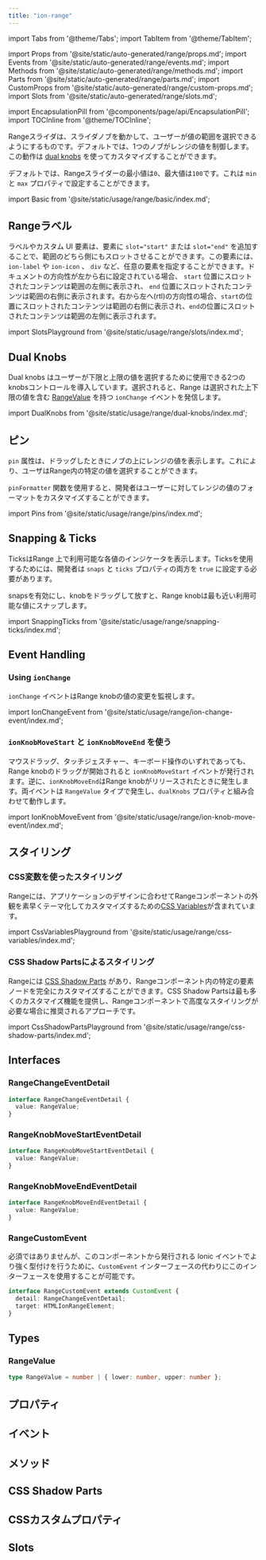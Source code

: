 ```yaml
---
title: "ion-range"
---
```

import Tabs from '@theme/Tabs';
import TabItem from '@theme/TabItem';

import Props from '@site/static/auto-generated/range/props.md';
import Events from '@site/static/auto-generated/range/events.md';
import Methods from '@site/static/auto-generated/range/methods.md';
import Parts from '@site/static/auto-generated/range/parts.md';
import CustomProps from '@site/static/auto-generated/range/custom-props.md';
import Slots from '@site/static/auto-generated/range/slots.md';

<head>
  <title>Range Slider | ion-range: Slider Knob Controls with Labels</title>
  <meta name="description" content="ion-rangeは、スライダーを動かして値の範囲を選択することができます。2つのノブを使用できますが、1つは値を制御し、ラベルはどちらか一方に置くことができます。" />
</head>

import EncapsulationPill from '@components/page/api/EncapsulationPill';
import TOCInline from '@theme/TOCInline';

<EncapsulationPill type="shadow" />


Rangeスライダは、スライダノブを動かして、ユーザーが値の範囲を選択できるようにするものです。デフォルトでは、1つのノブがレンジの値を制御します。この動作は [dual knobs](#dual-knobs) を使ってカスタマイズすることができます。

デフォルトでは、Rangeスライダーの最小値は`0`、最大値は`100`です。これは `min` と `max` プロパティで設定することができます。

import Basic from '@site/static/usage/range/basic/index.md';

<Basic />

## Rangeラベル

ラベルやカスタム UI 要素は、要素に `slot="start"` または `slot="end"` を追加することで、範囲のどちら側にもスロットさせることができます。この要素には、 `ion-label` や `ion-icon` 、 `div` など、任意の要素を指定することができます。ドキュメントの方向性が左から右に設定されている場合、 `start` 位置にスロットされたコンテンツは範囲の左側に表示され、 `end` 位置にスロットされたコンテンツは範囲の右側に表示されます。右から左へ(rtl)の方向性の場合、`start`の位置にスロットされたコンテンツは範囲の右側に表示され、`end`の位置にスロットされたコンテンツは範囲の左側に表示されます。

import SlotsPlayground from '@site/static/usage/range/slots/index.md';

<SlotsPlayground />

## Dual Knobs

Dual knobs はユーザーが下限と上限の値を選択するために使用できる2つのknobsコントロールを導入しています。選択されると、Range は選択された上下限の値を含む [RangeValue](#rangevalue) を持つ `ionChange` イベントを発信します。

import DualKnobs from '@site/static/usage/range/dual-knobs/index.md';

<DualKnobs />

## ピン

`pin` 属性は、ドラッグしたときにノブの上にレンジの値を表示します。これにより、ユーザはRange内の特定の値を選択することができます。

`pinFormatter` 関数を使用すると、開発者はユーザーに対してレンジの値のフォーマットをカスタマイズすることができます。

import Pins from '@site/static/usage/range/pins/index.md';

<Pins />

## Snapping & Ticks

TicksはRange 上で利用可能な各値のインジケータを表示します。Ticksを使用するためには、開発者は `snaps` と `ticks` プロパティの両方を `true` に設定する必要があります。

snapsを有効にし、knobをドラッグして放すと、Range knobは最も近い利用可能な値にスナップします。

import SnappingTicks from '@site/static/usage/range/snapping-ticks/index.md';

<SnappingTicks />

## Event Handling

### Using `ionChange`

`ionChange` イベントはRange knobの値の変更を監視します。

import IonChangeEvent from '@site/static/usage/range/ion-change-event/index.md';

<IonChangeEvent />

### `ionKnobMoveStart` と `ionKnobMoveEnd` を使う

マウスドラッグ、タッチジェスチャー、キーボード操作のいずれであっても、Range knobのドラッグが開始されると `ionKnobMoveStart` イベントが発行されます。逆に、`ionKnobMoveEnd`はRange knobがリリースされたときに発生します。両イベントは `RangeValue` タイプで発生し、`dualKnobs` プロパティと組み合わせて動作します。

import IonKnobMoveEvent from '@site/static/usage/range/ion-knob-move-event/index.md';

<IonKnobMoveEvent />

## スタイリング

### CSS変数を使ったスタイリング

Rangeには、アプリケーションのデザインに合わせてRangeコンポーネントの外観を素早くテーマ化してカスタマイズするための[CSS Variables](#css-custom-properties)が含まれています。

import CssVariablesPlayground from '@site/static/usage/range/css-variables/index.md';

<CssVariablesPlayground />

### CSS Shadow Partsによるスタイリング

Rangeには [CSS Shadow Parts](#css-shadow-parts) があり、Rangeコンポーネント内の特定の要素ノードを完全にカスタマイズすることができます。CSS Shadow Partsは最も多くのカスタマイズ機能を提供し、Rangeコンポーネントで高度なスタイリングが必要な場合に推奨されるアプローチです。

import CssShadowPartsPlayground from '@site/static/usage/range/css-shadow-parts/index.md';

<CssShadowPartsPlayground />

## Interfaces

### RangeChangeEventDetail

```typescript
interface RangeChangeEventDetail {
  value: RangeValue;
}
```

### RangeKnobMoveStartEventDetail

```typescript
interface RangeKnobMoveStartEventDetail {
  value: RangeValue;
}
```

### RangeKnobMoveEndEventDetail

```typescript
interface RangeKnobMoveEndEventDetail {
  value: RangeValue;
}
```

### RangeCustomEvent

必須ではありませんが、このコンポーネントから発行される Ionic イベントでより強く型付けを行うために、`CustomEvent` インターフェースの代わりにこのインターフェースを使用することが可能です。

```typescript
interface RangeCustomEvent extends CustomEvent {
  detail: RangeChangeEventDetail;
  target: HTMLIonRangeElement;
}
```

## Types

### RangeValue

```typescript
type RangeValue = number | { lower: number, upper: number };
```


## プロパティ
<Props />

## イベント
<Events />

## メソッド
<Methods />

## CSS Shadow Parts
<Parts />

## CSSカスタムプロパティ
<CustomProps />

## Slots
<Slots />
